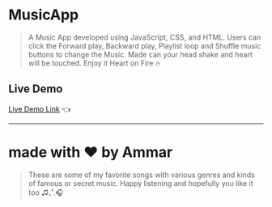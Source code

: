 # MusicApp

>  A Music App developed using JavaScript, CSS, and HTML. Users can click the Forward play, Backward play, Playlist loop and Shuffle music buttons to change the Music.
> Made can your head shake and heart will be touched. Enjoy it Heart on Fire 🔥
 
## Live Demo

[Live Demo Link](https://itsmarmot.github.io/musicapp) :point_left:


---

# made with ❤️ by Ammar
> These are some of my favorite songs with various genres and kinds of famous or secret music. Happy listening and hopefully you like it too ♫₊˚.🎧
